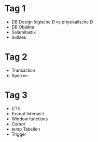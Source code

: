 # Tag 1
*  DB Design logische D vs physikalische D
* DB Objekte
* Salamitaktik
* Indizes

# Tag 2
* Transaction
* Sperren


# Tag 3
* CTE
* Except Intersect
* Window functions
* Cursor
* temp Tabellen
* Trigger
